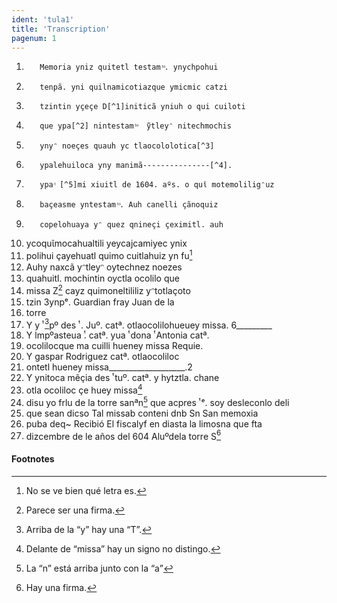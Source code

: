 ```yaml
---
ident: 'tula1'
title: 'Transcription'
pagenum: 1
---
```

1.        Memoria yniz quitetl testam ͭ ͦ. ynychpohui
2.        tenpã. yni quilnamicotiazque ymicmic catzi
3.        tzintin yҫeҫe D[^1]initicã yniuh o qui cuiloti
4.        que ypa[^2] nintestam ͭ ͦ  ỹtleyᵔ nitechmochis
5.        ynyᵔ noeҫes quauh yc tlaocololotica[^3]
6.        ypalehuiloca yny manimã---------------[^4].
7.        ypa ͭ [^5]mi xiuitl de 1604. aºs. o quῖ motemoliligᵔuz
8.        baҫeasme yntestam ͭ ͦ. Auh canelli ҫãnoquiz
9.        copelohuaya yᵔ quez qnineҫi ҫeximitl. auh
10. ycoquῖmocahualtili yeycajcamiyec ynix
11. polihui ҫayehuatl quimo cuitlahuiz yn fu[^6]
12. Auhy naxcã yᵔtleyᵔ oytechnez noezes
13. quahuitl. mochintin oyctla ocolilo que
14. missa Z[^7] cayz quimoneltililiz yᵔtotlaҫoto
15. tzin 3ynpᵉ. Guardian fray Juan de la
16. torre
17. Y y ͭ [^8]pº des ͭ . Juº. catª. otlaocolilohueuey missa. 6_________
18. Y lmpºasteua ͭ. catª. yua ͭ  dona ͭ  Antonia catª.
19. ocolilocque ma cuilli hueney missa Requie.
20. Y gaspar Rodriguez catª. otlaocoliloc
21. ontetl hueney missa___________________.2
22. Y ynitoca mẽҫia des ͭ tuº. catª. y hytztla. chane
23. otla ocoliloc ҫe huey missa[^9]
24. disu yo frlu de la torre sanªn[^10] que acpres ͭ ᵉ. soy desleconlo deli
25. que sean dicso Tal missab conteni dnb Sn San memoxia
26. puba deq~ Recibió El fiscalyf en diasta la limosna que fta
27. dizcembre de le años del 604 Aluºdela torre S[^11] 

<h4>Footnotes</h4>

[^1]: No se ve bien la letra. Esta hoja está al revés.
[^2]: Arriba de la palabra “ipa” se mira como una “t.”
[^3]: Lo que está en rojo en el documento no se ve bien.
[^4]: Adelante dices más cosas, pero no se ve.
[^5]: Arriba de la palabra “ipa” se mira como una “t.”
[^6]: No se ve bien qué letra es.
[^7]: Parece ser una firma.
[^8]: Arriba de la “y” hay una “T”.
[^9]: Delante de “missa” hay un signo no distingo.
[^10]: La “n” está arriba junto con la “a”
[^11]: Hay una firma.

